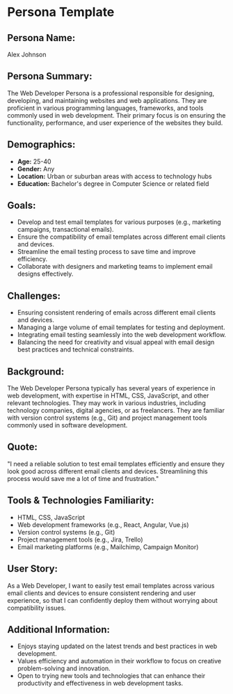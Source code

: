 # Persona Template

## Persona Name:
Alex Johnson

## Persona Summary:
The Web Developer Persona is a professional responsible for designing, developing, and maintaining websites and web applications. They are proficient in various programming languages, frameworks, and tools commonly used in web development. Their primary focus is on ensuring the functionality, performance, and user experience of the websites they build.

## Demographics:
- **Age:** 25-40
- **Gender:** Any
- **Location:** Urban or suburban areas with access to technology hubs
- **Education:** Bachelor's degree in Computer Science or related field

## Goals:
- Develop and test email templates for various purposes (e.g., marketing campaigns, transactional emails).
- Ensure the compatibility of email templates across different email clients and devices.
- Streamline the email testing process to save time and improve efficiency.
- Collaborate with designers and marketing teams to implement email designs effectively.

## Challenges:
- Ensuring consistent rendering of emails across different email clients and devices.
- Managing a large volume of email templates for testing and deployment.
- Integrating email testing seamlessly into the web development workflow.
- Balancing the need for creativity and visual appeal with email design best practices and technical constraints.

## Background:
The Web Developer Persona typically has several years of experience in web development, with expertise in HTML, CSS, JavaScript, and other relevant technologies. They may work in various industries, including technology companies, digital agencies, or as freelancers. They are familiar with version control systems (e.g., Git) and project management tools commonly used in software development.

## Quote:
"I need a reliable solution to test email templates efficiently and ensure they look good across different email clients and devices. Streamlining this process would save me a lot of time and frustration."

## Tools & Technologies Familiarity:
- HTML, CSS, JavaScript
- Web development frameworks (e.g., React, Angular, Vue.js)
- Version control systems (e.g., Git)
- Project management tools (e.g., Jira, Trello)
- Email marketing platforms (e.g., Mailchimp, Campaign Monitor)

## User Story:
As a Web Developer, I want to easily test email templates across various email clients and devices to ensure consistent rendering and user experience, so that I can confidently deploy them without worrying about compatibility issues.

## Additional Information:
- Enjoys staying updated on the latest trends and best practices in web development.
- Values efficiency and automation in their workflow to focus on creative problem-solving and innovation.
- Open to trying new tools and technologies that can enhance their productivity and effectiveness in web development tasks.
